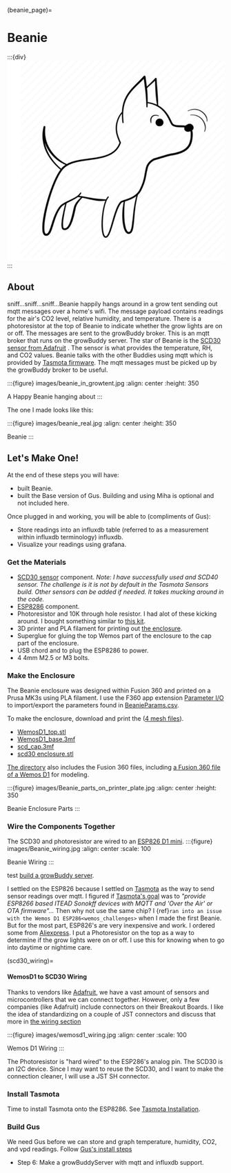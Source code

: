 


(beanie_page)=
# Beanie
:::{div}
<img src="images/beanie_dog.jpg" class="sd-avatar-md sd-border-3">
:::


## About
sniff...sniff...sniff...Beanie happily hangs around in a grow tent sending out mqtt messages over a home's wifi.  The message payload contains readings for the air's CO2 level, relative humidity, and temperature.  There is a photoresistor at the top of Beanie to indicate whether the grow lights are on or off. The messages are sent to the growBuddy broker. This is an  mqtt broker that runs on the growBuddy server.   The star of Beanie is the [SCD30 sensor from Adafruit](https://www.adafruit.com/product/4867) . The sensor is what provides the temperature, RH, and CO2 values.  Beanie talks with the other Buddies using mqtt which is provided by [Tasmota firmware](https://tasmota.github.io/docs/About/).  The mqtt messages must be picked up by the growBuddy broker to be useful.

:::{figure} images/beanie_in_growtent.jpg
:align: center
:height: 350

A Happy Beanie hanging about
:::

The one I made looks like this:

:::{figure} images/beanie_real.jpg
:align: center
:height: 350

Beanie
:::
## Let's Make One!
At the end of these steps you will have:
- built Beanie.
- built the Base version of Gus.  Building and using Miha is optional and not included here.

Once plugged in and working, you will be able to (compliments of Gus):
- Store readings into an influxdb table (referred to as a measurement within influxdb terminology) influxdb.
- Visualize your readings using grafana.

### Get the Materials

- [SCD30 sensor](https://www.adafruit.com/product/4867) component. _Note: I have successfully used and SCD40 sensor.  The challenge is it is not by default in the Tasmota Sensors build.  Other sensors can be added if needed. It takes mucking around in the code._
- [ESP8286](https://www.aliexpress.us/item/2251832645039000.html) component.
- Photoresistor and 10K through hole resistor.  I had alot of these kicking around. I bought something similar to [this kit](https://amzn.to/3yNZtZd).
- 3D printer and PLA filament for printing out [the enclosure](enclosure).
- Superglue for gluing the top Wemos part of the enclosure to the cap part of the enclosure.
- USB chord and to plug the ESP8286 to power.
- 4 4mm M2.5 or M3 bolts.


### Make the Enclosure

The Beanie enclosure was designed within Fusion 360 and printed on a Prusa MK3s using PLA filament.  I use the F360  app extension [Parameter I/O](https://apps.autodesk.com/FUSION/en/Detail/Index?id=1801418194626000805&appLang=en&os=Win64) to import/export the parameters found in [BeanieParams.csv](https://github.com/solarslurpi/growBuddy/blob/c100124acaab285eadb284a5e7015e569ed76d3c/enclosures/Beanie/BeanieParams.csv).

To make the enclosure, download and print the ([4 mesh files](https://github.com/solarslurpi/growBuddy/tree/main/enclosures/Beanie)).
- [WemosD1_top.stl](https://github.com/solarslurpi/growBuddy/blob/main/enclosures/Beanie/WemosD1_top.stl)
- [WemosD1_base.3mf](https://github.com/solarslurpi/growBuddy/blob/main/enclosures/Beanie/wemosD1_base.3mf)
- [scd_cap.3mf](https://github.com/solarslurpi/growBuddy/blob/main/enclosures/Beanie/scd_cap.3mf)
- [scd30 enclosure.stl](https://github.com/solarslurpi/growBuddy/blob/main/enclosures/Beanie/scd30%20enclosure.stl)

[The directory](https://github.com/solarslurpi/growBuddy/tree/main/enclosures/Beanie) also includes the Fusion 360 files, including [a Fusion 360 file of a Wemos D1](https://github.com/solarslurpi/growBuddy/blob/main/enclosures/Beanie/_Wemos.8a6fa8fd-bdae-4608-9551-e9ac450bc9c8.f3d) for modeling.

:::{figure} images/Beanie_parts_on_printer_plate.jpg
:align: center
:height: 350

Beanie Enclosure Parts
:::

### Wire the Components Together
The SCD30 and photoresistor are wired to  an [ESP826 D1 mini](https://i2.wp.com/randomnerdtutorials.com/wp-content/uploads/2019/05/ESP8266-WeMos-D1-Mini-pinout-gpio-pin.png?quality=100&strip=all&ssl=1).
:::{figure} images/Beanie_wiring.jpg
:align: center
:scale: 100

Beanie Wiring
:::

test [build a growBuddy server](growbuddyserver_install).

I settled on the ESP826 because I settled on [Tasmota](https://tasmota.github.io/docs/)  as the way to send sensor readings over mqtt.
I figured if [Tasmota's goal](https://tasmota.github.io/docs/About/) was to *"provide ESP8266 based ITEAD Sonokff devices with MQTT and 'Over the Air' or OTA firmware"...*
Then why not use the same chip?   I {ref}`ran into an issue with the Wemos D1 ESP286<wemos_challenges>` when I made the first Beanie.  But for the most part, ESP826's are very
inexpensive and work.  I ordered some from [Aliexpress](https://www.aliexpress.us/item/2251832645039000.html).  I put a Photoresistor on the top as a way to determine
if the grow lights were on or off.  I use this for knowing when to go into daytime or nightime care.

(scd30_wiring)=
#### WemosD1 to SCD30 Wiring

Thanks to vendors like [Adafruit](https://www.adafruit.com/), we have a vast amount of sensors and microcontrollers that we can connect together.  However, only a few companies (like Adafruit) include connectors on their Breakout Boards.  I like the idea of standardizing on a couple of JST connectors and discuss that more in [the wiring section](wiring)

:::{figure} images/wemosd1_wiring.jpg
:align: center
:scale: 100

Wemos D1 Wiring
:::

The Photoresistor is "hard wired" to the ESP286's analog pin.  The SCD30 is an I2C device.  Since I may want to reuse the SCD30, and I want to make the connection cleaner, I will use a JST SH connector.


### Install Tasmota
Time to install Tasmota onto the ESP8286.  See [Tasmota Installation](tasmota_installation).

### Build Gus
We need Gus before we can store and graph temperature, humidity, CO2, and vpd readings.  Follow [Gus's install steps](make_gus)
- Step 6: Make a growBuddyServer with mqtt and influxdb support.
<!-- ## Software

The ESP286 on Beanie runs [Tasmota](https://tasmota.github.io/docs/) .

### Thanks to Those That Went Before

It is amazing what we can DIY riding on the backs of the incredible insight and work by people like [Theo Arends](https://github.com/arendst) .  Tasmota is simple in one way - it is an extremely easy way to send mqtt readings from sensors attached to an ESP.  Can it get complex quickly, you bet.  Tasmota is very powerful.  And you may need to be prepared to bumble through Tasmota code to get an answer to your questions.  However, the Discord channel tends to be very helpful and there is documentation to get you started. -->






